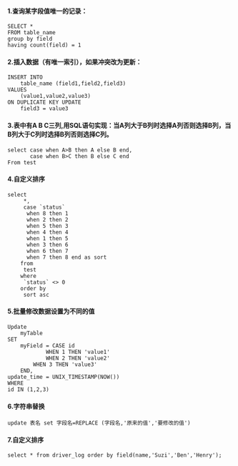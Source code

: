 #### 1.查询某字段值唯一的记录：
```
SELECT *
FROM table_name 
group by field
having count(field) = 1
```
#### 2.插入数据（有唯一索引），如果冲突改为更新：
```
INSERT INTO 
    table_name (field1,field2,field3) 
VALUES 
    (value1,value2,value3) 
ON DUPLICATE KEY UPDATE 
    field3 = value3
```

#### 3.表中有A B C三列,用SQL语句实现：当A列大于B列时选择A列否则选择B列，当B列大于C列时选择B列否则选择C列。
```
select case when A>B then A else B end,
       case when B>C then B else C end
From test
```

#### 4.自定义排序
```
select
     *,
     case `status`
      when 8 then 1
      when 2 then 2
      when 5 then 3
      when 4 then 4
      when 1 then 5
      when 3 then 6
      when 6 then 7
      when 7 then 8 end as sort
    from
     test
    where
     `status` <> 0
    order by
     sort asc
```

#### 5.批量修改数据设置为不同的值
```
Update 
    myTable
SET 
    myField = CASE id
    		WHEN 1 THEN 'value1'
    		WHEN 2 THEN 'value2'
   		WHEN 3 THEN 'value3'
  	END,
update_time = UNIX_TIMESTAMP(NOW())
WHERE 
id IN (1,2,3)
```
#### 6.字符串替换
```
update 表名 set 字段名=REPLACE (字段名,'原来的值','要修改的值')  
```

#### 7.自定义排序
```
select * from driver_log order by field(name,'Suzi','Ben','Henry');
```
